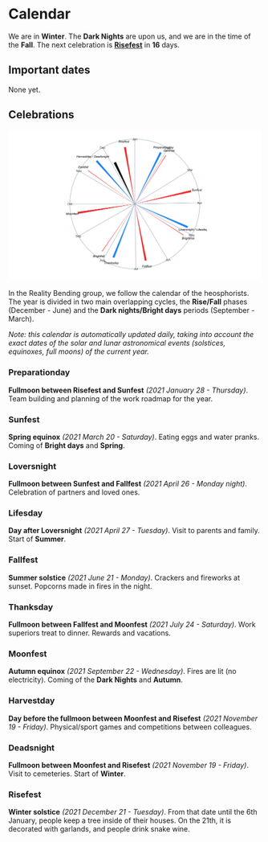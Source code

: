 
# Calendar

We are in **Winter**. The **Dark Nights** are upon us, and we are in the
time of the **Fall**. The next celebration is
[**Risefest**](https://github.com/RealityBending/Calendar#Risefest) in
**16** days.

## Important dates

None yet.

## Celebrations

![](calendar_plot-1.png)<!-- -->

In the Reality Bending group, we follow the calendar of the
heosphorists. The year is divided in two main overlapping cycles, the
**Rise/Fall** phases (December - June) and the **Dark nights/Bright
days** periods (September - March).

*Note: this calendar is automatically updated daily, taking into account
the exact dates of the solar and lunar astronomical events (solstices,
equinoxes, full moons) of the current year.*

### Preparationday

**Fullmoon between Risefest and Sunfest** *(2021 January 28 -
Thursday)*. Team building and planning of the work roadmap for the year.

### Sunfest

**Spring equinox** *(2021 March 20 - Saturday)*. Eating eggs and water
pranks. Coming of **Bright days** and **Spring**.

### Loversnight

**Fullmoon between Sunfest and Fallfest** *(2021 April 26 - Monday
night)*. Celebration of partners and loved ones.

### Lifesday

**Day after Loversnight** *(2021 April 27 - Tuesday)*. Visit to parents
and family. Start of **Summer**.

### Fallfest

**Summer solstice** *(2021 June 21 - Monday)*. Crackers and fireworks at
sunset. Popcorns made in fires in the night.

### Thanksday

**Fullmoon between Fallfest and Moonfest** *(2021 July 24 - Saturday)*.
Work superiors treat to dinner. Rewards and vacations.

### Moonfest

**Autumn equinox** *(2021 September 22 - Wednesday)*. Fires are lit (no
electricity). Coming of the **Dark Nights** and **Autumn**.

### Harvestday

**Day before the fullmoon between Moonfest and Risefest** *(2021
November 19 - Friday)*. Physical/sport games and competitions between
colleagues.

### Deadsnight

**Fullmoon between Moonfest and Risefest** *(2021 November 19 -
Friday)*. Visit to cemeteries. Start of **Winter**.

### Risefest

**Winter solstice** *(2021 December 21 - Tuesday)*. From that date until
the 6th January, people keep a tree inside of their houses. On the 21th,
it is decorated with garlands, and people drink snake wine.
